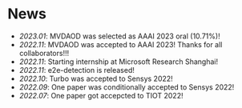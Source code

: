 # News
- *2023.01*: MVDAOD was selected as AAAI 2023 oral (10.71%)!
- *2022.11*: MVDAOD was accepted to AAAI 2023! Thanks for all collaborators!!!
- *2022.11*: Starting internship at Microsoft Research Shanghai!
- *2022.11*: e2e-detection is released! 
- *2022.10*: Turbo was accepted to Sensys 2022!
- *2022.09*: One paper was conditionally accepted to Sensys 2022!
- *2022.07*: One paper got accepcted to TIOT 2022!

